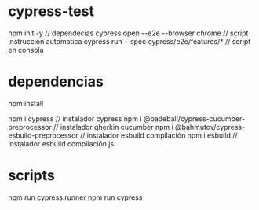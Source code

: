 # cypress-test
npm init -y  // dependecias
cypress open --e2e --browser chrome // script instrucción automatica
cypress run --spec cypress/e2e/features/* // script en consola

# dependencias
npm install 

npm i cypress // instalador cypress
npm i @badeball/cypress-cucumber-preprocessor // instalador gherkin cucumber
npm i @bahmutov/cypress-esbuild-preprocessor // instalador esbuild compilación
npm i esbuild // instalador esbuild compilación js

# scripts
npm run cypress:runner
npm run cypress